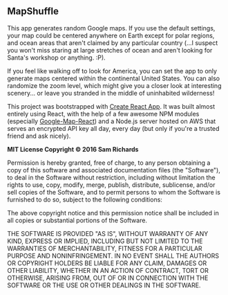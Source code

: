 ## MapShuffle

This app generates random Google maps. If you use the default settings, your map could be centered anywhere on Earth except for polar regions, and ocean areas that aren't claimed by any particular country (...I suspect you won't miss staring at large stretches of ocean and aren't looking for Santa's workshop or anything. :P).

If you feel like walking off to look for America, you can set the app to only generate maps centered within the continental United States. You can also randomize the zoom level, which might give you a closer look at interesting scenery... or leave you stranded in the middle of uninhabited wilderness!

This project was bootstrapped with [Create React App](https://github.com/facebookincubator/create-react-app). It was built almost entirely using React, with the help of a few awesome NPM modules (especially [Google-Map-React](https://github.com/istarkov/google-map-react)) and a Node.js server hosted on AWS that serves an encrypted API key all day, every day (but only if you're a trusted friend and ask nicely).

**MIT License
Copyright © 2016 Sam Richards**

Permission is hereby granted, free of charge, to any person obtaining a copy
of this software and associated documentation files (the "Software"), to deal
in the Software without restriction, including without limitation the rights
to use, copy, modify, merge, publish, distribute, sublicense, and/or sell
copies of the Software, and to permit persons to whom the Software is
furnished to do so, subject to the following conditions:

The above copyright notice and this permission notice shall be included in all
copies or substantial portions of the Software.

THE SOFTWARE IS PROVIDED "AS IS", WITHOUT WARRANTY OF ANY KIND, EXPRESS OR
IMPLIED, INCLUDING BUT NOT LIMITED TO THE WARRANTIES OF MERCHANTABILITY,
FITNESS FOR A PARTICULAR PURPOSE AND NONINFRINGEMENT. IN NO EVENT SHALL THE
AUTHORS OR COPYRIGHT HOLDERS BE LIABLE FOR ANY CLAIM, DAMAGES OR OTHER
LIABILITY, WHETHER IN AN ACTION OF CONTRACT, TORT OR OTHERWISE, ARISING FROM,
OUT OF OR IN CONNECTION WITH THE SOFTWARE OR THE USE OR OTHER DEALINGS IN THE
SOFTWARE.

